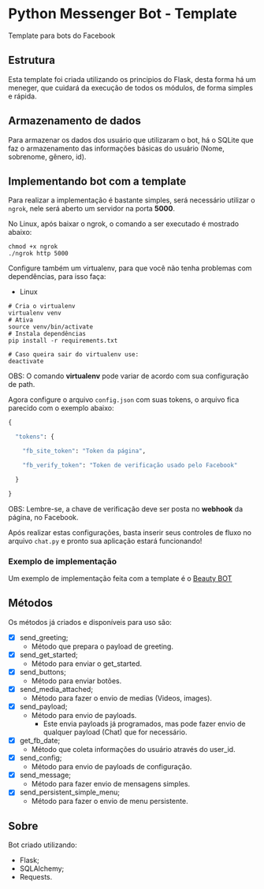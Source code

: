 # Python Messenger Bot - Template

Template para bots do Facebook

## Estrutura 

Esta template foi criada utilizando os principios do Flask, desta forma há um meneger, que cuidará da execução de todos os módulos, de forma simples e rápida.

## Armazenamento de dados 

Para armazenar os dados dos usuário que utilizaram o bot, há o SQLite que faz o armazenamento das informações básicas do usuário (Nome, sobrenome, gênero, id).

## Implementando bot com a template

Para realizar a implementação é bastante simples, será necessário utilizar o <code>ngrok</code>, nele será aberto um servidor na porta **5000**.

No Linux, após baixar o ngrok, o comando a ser executado é mostrado abaixo:

```shell
chmod +x ngrok
./ngrok http 5000
```

Configure também um virtualenv, para que você não tenha problemas com dependências, para isso faça:
* Linux
```shell
# Cria o virtualenv
virtualenv venv
# Ativa
source venv/bin/activate
# Instala dependências
pip install -r requirements.txt

# Caso queira sair do virtualenv use:
deactivate
```

OBS: O comando **virtualenv** pode variar de acordo com sua configuração de path.


Agora configure o arquivo <code>config.json</code> com suas tokens, o arquivo fica parecido com o exemplo abaixo:

```python
{

  "tokens": {

    "fb_site_token": "Token da página",

    "fb_verify_token": "Token de verificação usado pelo Facebook"

  }

}
```

OBS: Lembre-se, a chave de verificação deve ser posta no **webhook** da página, no Facebook.

Após realizar estas configurações, basta inserir seus controles de fluxo no arquivo <code>chat.py</code> e pronto sua aplicação estará funcionando!

### Exemplo de implementação

Um exemplo de implementação feita com a template é o [Beauty BOT](https://github.com/M3nin0/beauty-bot)

## Métodos

Os métodos já criados e disponíveis para uso são:

 - [X] send_greeting;
    - Método que prepara o payload de greeting.
 - [X] send_get_started;
    - Método para enviar o get_started.
 - [X] send_buttons;
    - Método para enviar botões.
 - [X] send_media_attached;
    - Método para fazer o envio de medias (Videos, images).
 - [X] send_payload;
    - Método para envio de payloads.
        - Este envia payloads já programados, mas pode fazer envio de qualquer payload (Chat) que for necessário.
 - [X] get_fb_date;
    - Método que coleta informações do usuário através do user_id.
 - [X] send_config;
    - Método para envio de payloads de configuração.
-  [X] send_message;
    - Método para fazer envio de mensagens simples.
-  [X] send_persistent_simple_menu;
    - Método para fazer o envio de menu persistente.
    
## Sobre

Bot criado utilizando:
* Flask;
* SQLAlchemy;
* Requests.
